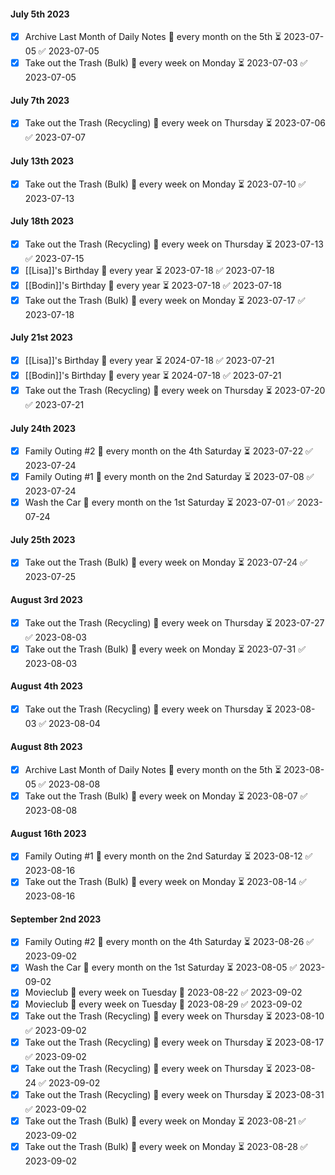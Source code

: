 
#### July 5th 2023
- [x]  Archive Last Month of Daily Notes 🔁 every month on the 5th ⏳ 2023-07-05 ✅ 2023-07-05
- [x]  Take out the Trash (Bulk) 🔁 every week on Monday ⏳ 2023-07-03 ✅ 2023-07-05
#### July 7th 2023
- [x]  Take out the Trash (Recycling) 🔁 every week on Thursday ⏳ 2023-07-06 ✅ 2023-07-07
#### July 13th 2023
- [x]  Take out the Trash (Bulk) 🔁 every week on Monday ⏳ 2023-07-10 ✅ 2023-07-13
#### July 18th 2023
- [x]  Take out the Trash (Recycling) 🔁 every week on Thursday ⏳ 2023-07-13 ✅ 2023-07-15
- [x]  [[Lisa]]'s Birthday 🔁 every year ⏳ 2023-07-18 ✅ 2023-07-18
- [x]  [[Bodin]]'s Birthday 🔁 every year ⏳ 2023-07-18 ✅ 2023-07-18
- [x]  Take out the Trash (Bulk) 🔁 every week on Monday ⏳ 2023-07-17 ✅ 2023-07-18
#### July 21st 2023
- [x]  [[Lisa]]'s Birthday 🔁 every year ⏳ 2024-07-18 ✅ 2023-07-21
- [x]  [[Bodin]]'s Birthday 🔁 every year ⏳ 2024-07-18 ✅ 2023-07-21
- [x]  Take out the Trash (Recycling) 🔁 every week on Thursday ⏳ 2023-07-20 ✅ 2023-07-21
#### July 24th 2023
- [x]  Family Outing #2 🔁 every month on the 4th Saturday ⏳ 2023-07-22 ✅ 2023-07-24
- [x]  Family Outing #1 🔁 every month on the 2nd Saturday ⏳ 2023-07-08 ✅ 2023-07-24
- [x]  Wash the Car 🔁 every month on the 1st Saturday ⏳ 2023-07-01 ✅ 2023-07-24
#### July 25th 2023
- [x]  Take out the Trash (Bulk) 🔁 every week on Monday ⏳ 2023-07-24 ✅ 2023-07-25
#### August 3rd 2023
- [x]  Take out the Trash (Recycling) 🔁 every week on Thursday ⏳ 2023-07-27 ✅ 2023-08-03
- [x]  Take out the Trash (Bulk) 🔁 every week on Monday ⏳ 2023-07-31 ✅ 2023-08-03
#### August 4th 2023
- [x]  Take out the Trash (Recycling) 🔁 every week on Thursday ⏳ 2023-08-03 ✅ 2023-08-04
#### August 8th 2023
- [x]  Archive Last Month of Daily Notes 🔁 every month on the 5th ⏳ 2023-08-05 ✅ 2023-08-08 
- [x]  Take out the Trash (Bulk) 🔁 every week on Monday ⏳ 2023-08-07 ✅ 2023-08-08
#### August 16th 2023
- [x]  Family Outing #1 🔁 every month on the 2nd Saturday ⏳ 2023-08-12 ✅ 2023-08-16
- [x]  Take out the Trash (Bulk) 🔁 every week on Monday ⏳ 2023-08-14 ✅ 2023-08-16
#### September 2nd 2023
- [x]  Family Outing #2 🔁 every month on the 4th Saturday ⏳ 2023-08-26 ✅ 2023-09-02
- [x]  Wash the Car 🔁 every month on the 1st Saturday ⏳ 2023-08-05 ✅ 2023-09-02
- [x]  Movieclub 🔁 every week on Tuesday 🛫 2023-08-22 ✅ 2023-09-02
- [x]  Movieclub 🔁 every week on Tuesday 🛫 2023-08-29 ✅ 2023-09-02
- [x]  Take out the Trash (Recycling) 🔁 every week on Thursday ⏳ 2023-08-10 ✅ 2023-09-02
- [x]  Take out the Trash (Recycling) 🔁 every week on Thursday ⏳ 2023-08-17 ✅ 2023-09-02
- [x]  Take out the Trash (Recycling) 🔁 every week on Thursday ⏳ 2023-08-24 ✅ 2023-09-02
- [x]  Take out the Trash (Recycling) 🔁 every week on Thursday ⏳ 2023-08-31 ✅ 2023-09-02
- [x]  Take out the Trash (Bulk) 🔁 every week on Monday ⏳ 2023-08-21 ✅ 2023-09-02
- [x]  Take out the Trash (Bulk) 🔁 every week on Monday ⏳ 2023-08-28 ✅ 2023-09-02